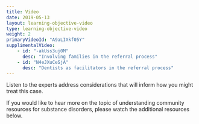 ```yaml
---
title: Video 
date: 2019-05-13
layout: learning-objective-video
type: learning-objective-video
weight: 2
primaryVideoId: "A9aLIXkf05Y"
supplimentalVideo:
    - id: "-akUss3uj0M"
      desc: "Involving families in the referral process"
    - id: "N4eJXuCeSjA"
      desc: "Dentists as facilitators in the referral process"
---
```

Listen to the experts address considerations that will inform how you might treat this case.

If you would like to hear more on the topic of understanding community resources for substance disorders, please watch the additional resources below.
